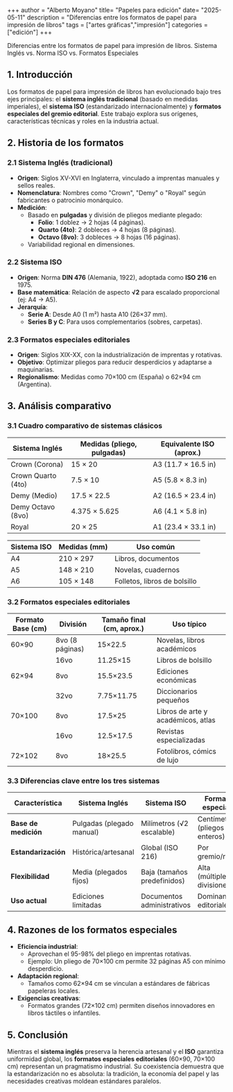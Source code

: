 +++
author = "Alberto Moyano"
title= "Papeles para edición"
date= "2025-05-11"
description = "Diferencias entre los formatos de papel para impresión de libros"
tags = ["artes gráficas","impresión"]
categories = ["edición"]
+++

Diferencias entre los formatos de papel para impresión de libros. Sistema Inglés vs. Norma ISO vs. Formatos Especiales

<!--more-->


## 1. Introducción

Los formatos de papel para impresión de libros han evolucionado bajo tres ejes principales: el **sistema inglés tradicional** (basado en medidas imperiales), el **sistema ISO** (estandarizado internacionalmente) y **formatos especiales del gremio editorial**. Este trabajo explora sus orígenes, características técnicas y roles en la industria actual.

## 2. Historia de los formatos  

### 2.1 Sistema Inglés (tradicional)  
- **Origen**: Siglos XV-XVI en Inglaterra, vinculado a imprentas manuales y sellos reales.  
- **Nomenclatura**: Nombres como "Crown", "Demy" o "Royal" según fabricantes o patrocinio monárquico.  
- **Medición**:  
  - Basado en **pulgadas** y división de pliegos mediante plegado:  
    - **Folio**: 1 doblez → 2 hojas (4 páginas).  
    - **Quarto (4to)**: 2 dobleces → 4 hojas (8 páginas).  
    - **Octavo (8vo)**: 3 dobleces → 8 hojas (16 páginas).  
  - Variabilidad regional en dimensiones.  

### 2.2 Sistema ISO  
- **Origen**: Norma **DIN 476** (Alemania, 1922), adoptada como **ISO 216** en 1975.  
- **Base matemática**: Relación de aspecto **√2** para escalado proporcional (ej: A4 → A5).  
- **Jerarquía**:  
  - **Serie A**: Desde A0 (1 m²) hasta A10 (26×37 mm).  
  - **Series B y C**: Para usos complementarios (sobres, carpetas).  

### 2.3 Formatos especiales editoriales  
- **Origen**: Siglos XIX-XX, con la industrialización de imprentas y rotativas.  
- **Objetivo**: Optimizar pliegos para reducir desperdicios y adaptarse a maquinarias.  
- **Regionalismo**: Medidas como 70×100 cm (España) o 62×94 cm (Argentina).  

## 3. Análisis comparativo  

### 3.1 Cuadro comparativo de sistemas clásicos  

| **Sistema Inglés**       | **Medidas (pliego, pulgadas)** | **Equivalente ISO (aprox.)** |  
|--------------------------|-------------------------------|------------------------------|  
| Crown (Corona)           | 15 × 20                       | A3 (11.7 × 16.5 in)          |  
| Crown Quarto (4to)       | 7.5 × 10                      | A5 (5.8 × 8.3 in)            |  
| Demy (Medio)             | 17.5 × 22.5                   | A2 (16.5 × 23.4 in)          |  
| Demy Octavo (8vo)        | 4.375 × 5.625                 | A6 (4.1 × 5.8 in)            |  
| Royal                    | 20 × 25                       | A1 (23.4 × 33.1 in)          |  

| **Sistema ISO**          | **Medidas (mm)**              | **Uso común**                |  
|--------------------------|-------------------------------|------------------------------|  
| A4                       | 210 × 297                     | Libros, documentos           |  
| A5                       | 148 × 210                     | Novelas, cuadernos           |  
| A6                       | 105 × 148                     | Folletos, libros de bolsillo |  

### 3.2 Formatos especiales editoriales  

| **Formato Base (cm)** | **División**     | **Tamaño final (cm, aprox.)** | **Uso típico**                  |  
|-----------------------|------------------|-------------------------------|---------------------------------|  
| 60×90                 | 8vo (8 páginas)  | 15×22.5                       | Novelas, libros académicos    |  
|                       | 16vo            | 11.25×15                      | Libros de bolsillo              |  
| 62×94                 | 8vo             | 15.5×23.5                     | Ediciones económicas            |  
|                       | 32vo            | 7.75×11.75                    | Diccionarios pequeños           |  
| 70×100                | 8vo             | 17.5×25                       | Libros de arte y académicos, atlas           |  
|                       | 16vo            | 12.5×17.5                     | Revistas especializadas         |  
| 72×102                | 8vo             | 18×25.5                       | Fotolibros, cómics de lujo      |  

### 3.3 Diferencias clave entre los tres sistemas  

| **Característica**       | **Sistema Inglés**          | **Sistema ISO**            | **Formatos especiales**      |  
|--------------------------|-----------------------------|-----------------------------|-------------------------------|  
| **Base de medición**      | Pulgadas (plegado manual)   | Milímetros (√2 escalable)   | Centímetros (pliegos enteros) |  
| **Estandarización**      | Histórica/artesanal         | Global (ISO 216)            | Por gremio/región             |  
| **Flexibilidad**         | Media (plegados fijos)      | Baja (tamaños predefinidos) | Alta (múltiples divisiones)   |  
| **Uso actual**           | Ediciones limitadas         | Documentos administrativos  | Dominante en editoriales      |  

## 4. Razones de los formatos especiales  
- **Eficiencia industrial**:  
  - Aprovechan el 95-98% del pliego en imprentas rotativas.  
  - Ejemplo: Un pliego de 70×100 cm permite 32 páginas A5 con mínimo desperdicio.  
- **Adaptación regional**:  
  - Tamaños como 62×94 cm se vinculan a estándares de fábricas papeleras locales.  
- **Exigencias creativas**:  
  - Formatos grandes (72×102 cm) permiten diseños innovadores en libros táctiles o infantiles.  

## 5. Conclusión  
Mientras el **sistema inglés** preserva la herencia artesanal y el **ISO** garantiza uniformidad global, los **formatos especiales editoriales** (60×90, 70×100 cm) representan un pragmatismo industrial. Su coexistencia demuestra que la estandarización no es absoluta: la tradición, la economía del papel y las necesidades creativas moldean estándares paralelos.  

